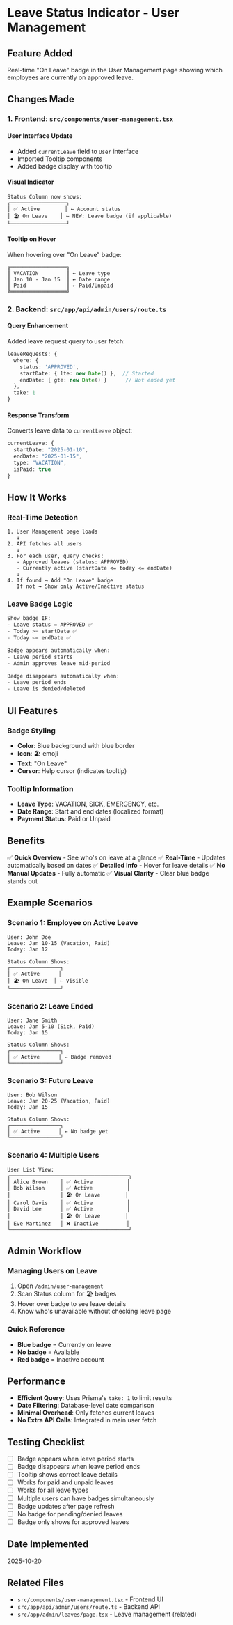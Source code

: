 # Leave Status Indicator - User Management

## Feature Added
Real-time "On Leave" badge in the User Management page showing which employees are currently on approved leave.

## Changes Made

### 1. Frontend: `src/components/user-management.tsx`

#### User Interface Update
- Added `currentLeave` field to `User` interface
- Imported Tooltip components
- Added badge display with tooltip

#### Visual Indicator
```tsx
Status Column now shows:
┌──────────────────┐
│ ✅ Active        │ ← Account status
│ 🏖️ On Leave    │ ← NEW: Leave badge (if applicable)
└──────────────────┘
```

#### Tooltip on Hover
When hovering over "On Leave" badge:
```
╔══════════════════╗
║ VACATION         ║ ← Leave type
║ Jan 10 - Jan 15  ║ ← Date range
║ Paid             ║ ← Paid/Unpaid
╚══════════════════╝
```

### 2. Backend: `src/app/api/admin/users/route.ts`

#### Query Enhancement
Added leave request query to user fetch:
```typescript
leaveRequests: {
  where: {
    status: 'APPROVED',
    startDate: { lte: new Date() },  // Started
    endDate: { gte: new Date() }      // Not ended yet
  },
  take: 1
}
```

#### Response Transform
Converts leave data to `currentLeave` object:
```typescript
currentLeave: {
  startDate: "2025-01-10",
  endDate: "2025-01-15",
  type: "VACATION",
  isPaid: true
}
```

## How It Works

### Real-Time Detection
```
1. User Management page loads
   ↓
2. API fetches all users
   ↓
3. For each user, query checks:
   - Approved leaves (status: APPROVED)
   - Currently active (startDate <= today <= endDate)
   ↓
4. If found → Add "On Leave" badge
   If not → Show only Active/Inactive status
```

### Leave Badge Logic
```typescript
Show badge IF:
- Leave status = APPROVED ✅
- Today >= startDate ✅
- Today <= endDate ✅

Badge appears automatically when:
- Leave period starts
- Admin approves leave mid-period

Badge disappears automatically when:
- Leave period ends
- Leave is denied/deleted
```

## UI Features

### Badge Styling
- **Color**: Blue background with blue border
- **Icon**: 🏖️ emoji
- **Text**: "On Leave"
- **Cursor**: Help cursor (indicates tooltip)

### Tooltip Information
- **Leave Type**: VACATION, SICK, EMERGENCY, etc.
- **Date Range**: Start and end dates (localized format)
- **Payment Status**: Paid or Unpaid

## Benefits

✅ **Quick Overview** - See who's on leave at a glance
✅ **Real-Time** - Updates automatically based on dates
✅ **Detailed Info** - Hover for leave details
✅ **No Manual Updates** - Fully automatic
✅ **Visual Clarity** - Clear blue badge stands out

## Example Scenarios

### Scenario 1: Employee on Active Leave
```
User: John Doe
Leave: Jan 10-15 (Vacation, Paid)
Today: Jan 12

Status Column Shows:
┌────────────────┐
│ ✅ Active      │
│ 🏖️ On Leave  │ ← Visible
└────────────────┘
```

### Scenario 2: Leave Ended
```
User: Jane Smith
Leave: Jan 5-10 (Sick, Paid)
Today: Jan 15

Status Column Shows:
┌────────────────┐
│ ✅ Active      │ ← Badge removed
└────────────────┘
```

### Scenario 3: Future Leave
```
User: Bob Wilson
Leave: Jan 20-25 (Vacation, Paid)
Today: Jan 15

Status Column Shows:
┌────────────────┐
│ ✅ Active      │ ← No badge yet
└────────────────┘
```

### Scenario 4: Multiple Users
```
User List View:
┌──────────────────────────────────────┐
│ Alice Brown    │ ✅ Active           │
│ Bob Wilson     │ ✅ Active           │
│                │ 🏖️ On Leave        │
│ Carol Davis    │ ✅ Active           │
│ David Lee      │ ✅ Active           │
│                │ 🏖️ On Leave        │
│ Eve Martinez   │ ❌ Inactive         │
└──────────────────────────────────────┘
```

## Admin Workflow

### Managing Users on Leave
1. Open `/admin/user-management`
2. Scan Status column for 🏖️ badges
3. Hover over badge to see leave details
4. Know who's unavailable without checking leave page

### Quick Reference
- **Blue badge** = Currently on leave
- **No badge** = Available
- **Red badge** = Inactive account

## Performance

- **Efficient Query**: Uses Prisma's `take: 1` to limit results
- **Date Filtering**: Database-level date comparison
- **Minimal Overhead**: Only fetches current leaves
- **No Extra API Calls**: Integrated in main user fetch

## Testing Checklist

- [ ] Badge appears when leave period starts
- [ ] Badge disappears when leave period ends
- [ ] Tooltip shows correct leave details
- [ ] Works for paid and unpaid leaves
- [ ] Works for all leave types
- [ ] Multiple users can have badges simultaneously
- [ ] Badge updates after page refresh
- [ ] No badge for pending/denied leaves
- [ ] Badge only shows for approved leaves

## Date Implemented
2025-10-20

## Related Files
- `src/components/user-management.tsx` - Frontend UI
- `src/app/api/admin/users/route.ts` - Backend API
- `src/app/admin/leaves/page.tsx` - Leave management (related)
